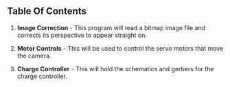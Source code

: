Table Of Contents
--------

1. **Image Correction** - This program will read a bitmap image file and corrects its perspective to appear straight on.

2. **Motor Controls** - This will be used to control the servo motors that move the camera.

3. **Charge Controller** - This will hold the schematics and gerbers for the charge controller.
